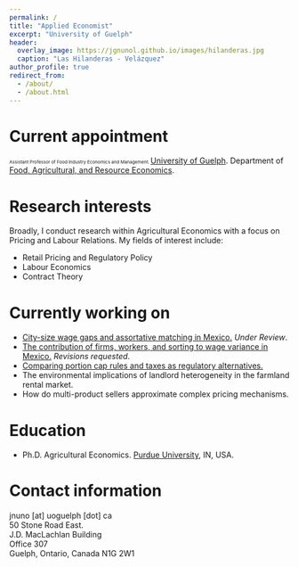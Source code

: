 ```yaml
---
permalink: /
title: "Applied Economist"
excerpt: "University of Guelph"
header:
  overlay_image: https://jgnunol.github.io/images/hilanderas.jpg
  caption: "Las Hilanderas - Velázquez"
author_profile: true
redirect_from: 
  - /about/
  - /about.html
---
```


Current appointment
======
<span style="font-size: 8px;">Assistant Professor of Food Industry Economics and Management. 
</span>
[University of Guelph](https://www.uoguelph.ca/). Department of [Food, Agricultural, and Resource Economics](https://www.uoguelph.ca/fare/).

Research interests
======
Broadly, I conduct research within Agricultural Economics with a focus on Pricing and Labour Relations. My fields of interest include:
* Retail Pricing and Regulatory Policy
* Labour Economics
* Contract Theory

Currently working on
======
* [City-size wage gaps and assortative matching in Mexico.](https://jorgeperezperez.com/files/PerezMelendezNuno_AKMCitySize.pdf) _Under Review_.
* [The contribution of firms, workers, and sorting to wage variance in Mexico.](https://alianzaefi.com/download/the-contribution-of-workers-workplaces-and-sorting-to-wage-inequality-in-mexico/) _Revisions requested_.
* [Comparing portion cap rules and taxes as regulatory alternatives.](https://www.banxico.org.mx/publicaciones-y-prensa/documentos-de-investigacion-del-banco-de-mexico/%7BCC69ACEB-5595-C9BF-ED67-55A91C7E7BDD%7D.pdf)
* The environmental implications of landlord heterogeneity in the farmland rental market.
* How do multi-product sellers approximate complex pricing mechanisms.

Education
======
* Ph.D. Agricultural Economics. [Purdue University](https://www.purdue.edu/), IN, USA.
 
Contact information
======
jnuno [at] uoguelph [dot] ca <br/>
50 Stone Road East.<br/>
J.D. MacLachlan Building<br/>
Office 307<br/>
Guelph, Ontario, Canada N1G 2W1
